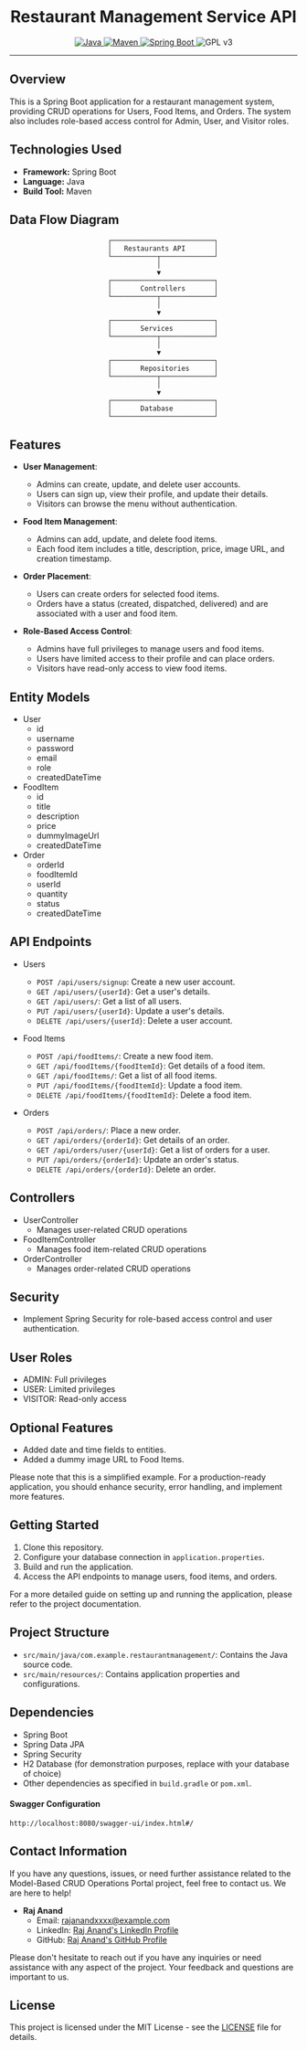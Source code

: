 # <h1 align="center"> Restaurant Management Service API</h1>
<p align="center">
  <a href="Java url">
    <img alt="Java" src="https://img.shields.io/badge/Java->=8-darkblue.svg" />
  </a>
  <a href="Maven url" >
    <img alt="Maven" src="https://img.shields.io/badge/maven-4.0-brightgreen.svg" />
  </a>
  <a href="Spring Boot url" >
    <img alt="Spring Boot" src="https://img.shields.io/badge/Spring Boot-3.1.3-brightgreen.svg" />
  </a>
   <img alt = "GPL v3" src="https://img.shields.io/badge/License-GPLv3-blue.svg" />
</p>

---

<p align="left">

## Overview

This is a Spring Boot application for a restaurant management system, providing CRUD operations for Users, Food Items, and Orders. The system also includes role-based access control for Admin, User, and Visitor roles.

## Technologies Used

- **Framework:** Spring Boot
- **Language:** Java
- **Build Tool:** Maven

## Data Flow Diagram



                            ┌─────────────────────────┐
                            │   Restaurants API       │
                            └───────────┬─────────────┘
                                        │
                                        ▼
                            ┌─────────────────────────┐
                            │       Controllers       │
                            └───────────┬─────────────┘
                                        │
                                        ▼
                            ┌─────────────────────────┐
                            │       Services          │
                            └───────────┬─────────────┘
                                        │
                                        ▼
                            ┌─────────────────────────┐
                            │       Repositories      │
                            └───────────┬─────────────┘
                                        │
                                        ▼
                            ┌─────────────────────────┐
                            │       Database          │
                            └─────────────────────────┘


## Features

- **User Management**:
  - Admins can create, update, and delete user accounts.
  - Users can sign up, view their profile, and update their details.
  - Visitors can browse the menu without authentication.

- **Food Item Management**:
  - Admins can add, update, and delete food items.
  - Each food item includes a title, description, price, image URL, and creation timestamp.

- **Order Placement**:
  - Users can create orders for selected food items.
  - Orders have a status (created, dispatched, delivered) and are associated with a user and food item.

- **Role-Based Access Control**:
  - Admins have full privileges to manage users and food items.
  - Users have limited access to their profile and can place orders.
  - Visitors have read-only access to view food items.

## Entity Models
- User
  - id
  - username
  - password
  - email
  - role
  - createdDateTime
- FoodItem
  - id
  - title
  - description
  - price
  - dummyImageUrl
  - createdDateTime
- Order
  - orderId
  - foodItemId
  - userId
  - quantity
  - status
  - createdDateTime

## API Endpoints
- Users
  - `POST /api/users/signup`: Create a new user account.
  - `GET /api/users/{userId}`: Get a user's details.
  - `GET /api/users/`: Get a list of all users.
  - `PUT /api/users/{userId}`: Update a user's details.
  - `DELETE /api/users/{userId}`: Delete a user account.

- Food Items
  - `POST /api/foodItems/`: Create a new food item.
  - `GET /api/foodItems/{foodItemId}`: Get details of a food item.
  - `GET /api/foodItems/`: Get a list of all food items.
  - `PUT /api/foodItems/{foodItemId}`: Update a food item.
  - `DELETE /api/foodItems/{foodItemId}`: Delete a food item.

- Orders
  - `POST /api/orders/`: Place a new order.
  - `GET /api/orders/{orderId}`: Get details of an order.
  - `GET /api/orders/user/{userId}`: Get a list of orders for a user.
  - `PUT /api/orders/{orderId}`: Update an order's status.
  - `DELETE /api/orders/{orderId}`: Delete an order.

## Controllers
- UserController
  - Manages user-related CRUD operations
- FoodItemController
  - Manages food item-related CRUD operations
- OrderController
  - Manages order-related CRUD operations

## Security
- Implement Spring Security for role-based access control and user authentication.

## User Roles
- ADMIN: Full privileges
- USER: Limited privileges
- VISITOR: Read-only access

## Optional Features
- Added date and time fields to entities.
- Added a dummy image URL to Food Items.

Please note that this is a simplified example. For a production-ready application, you should enhance security, error handling, and implement more features.

## Getting Started
1. Clone this repository.
2. Configure your database connection in `application.properties`.
3. Build and run the application.
4. Access the API endpoints to manage users, food items, and orders.

For a more detailed guide on setting up and running the application, please refer to the project documentation.

## Project Structure
- `src/main/java/com.example.restaurantmanagement/`: Contains the Java source code.
- `src/main/resources/`: Contains application properties and configurations.

## Dependencies
- Spring Boot
- Spring Data JPA
- Spring Security
- H2 Database (for demonstration purposes, replace with your database of choice)
- Other dependencies as specified in `build.gradle` or `pom.xml`.
#### Swagger Configuration
```
http://localhost:8080/swagger-ui/index.html#/
```
## Contact Information

If you have any questions, issues, or need further assistance related to the  Model-Based CRUD Operations Portal project, feel free to contact us. We are here to help!

- **Raj Anand**
  - Email: rajanandxxxx@example.com
  - LinkedIn: [Raj Anand's LinkedIn Profile]()
  - GitHub: [Raj Anand's GitHub Profile]()


Please don't hesitate to reach out if you have any inquiries or need assistance with any aspect of the project. Your feedback and questions are important to us.


## License
This project is licensed under the MIT License - see the [LICENSE](LICENSE) file for details.